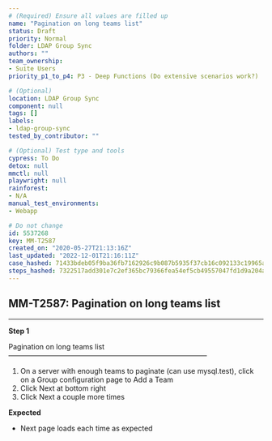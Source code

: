 ```yaml
---
# (Required) Ensure all values are filled up
name: "Pagination on long teams list"
status: Draft
priority: Normal
folder: LDAP Group Sync
authors: ""
team_ownership:
- Suite Users
priority_p1_to_p4: P3 - Deep Functions (Do extensive scenarios work?)

# (Optional)
location: LDAP Group Sync
component: null
tags: []
labels:
- ldap-group-sync
tested_by_contributor: ""

# (Optional) Test type and tools
cypress: To Do
detox: null
mmctl: null
playwright: null
rainforest:
- N/A
manual_test_environments:
- Webapp

# Do not change
id: 5537268
key: MM-T2587
created_on: "2020-05-27T21:13:16Z"
last_updated: "2022-12-01T21:16:11Z"
case_hashed: 71433bdeb05f9ba36fb7162926c9b087b5935f37cb16c092133c19965a92deee1b1559f9d4e0f940f30a059ec0762d76
steps_hashed: 7322517add301e7c2ef365bc79366fea54ef5cb49557047fd1d9a204ad715e1d6fdaddb80d368fc6468e3f21080daebf
---
```


<!-- (Auto-generated) Based on frontmatter's "key" and "name" -->

## MM-T2587: Pagination on long teams list

---

**Step 1**

Pagination on long teams list\
————————————————————————————

1. On a server with enough teams to paginate (can use mysql.test), click on a Group configuration page to Add a Team
2. Click Next at bottom right
3. Click Next a couple more times

**Expected**

- Next page loads each time as expected
